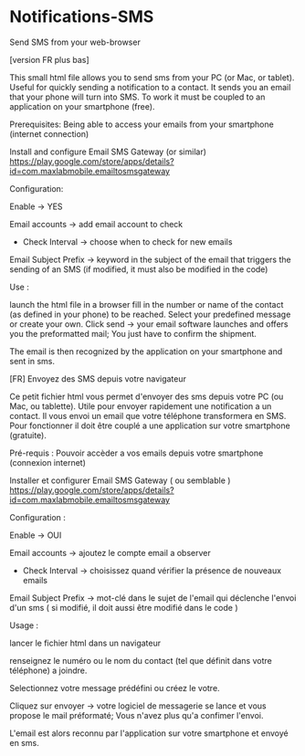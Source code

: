 # Notifications-SMS

Send SMS from your web-browser

[version FR plus bas]

This small html file allows you to send sms from your PC (or Mac, or tablet).
Useful for quickly sending a notification to a contact.
It sends you an email that your phone will turn into SMS.
To work it must be coupled to an application on your smartphone (free).

Prerequisites:
Being able to access your emails from your smartphone (internet connection)

Install and configure Email SMS Gateway (or similar)
https://play.google.com/store/apps/details?id=com.maxlabmobile.emailtosmsgateway

Configuration:

Enable -> YES

Email accounts -> add email account to check
  - Check Interval -> choose when to check for new emails
  
Email Subject Prefix -> keyword in the subject of the email that triggers the sending of an SMS (if modified, it must also be modified in the code)

Use :

launch the html file in a browser
fill in the number or name of the contact (as defined in your phone) to be reached.
Select your predefined message or create your own.
Click send -> your email software launches and offers you the preformatted mail;
You just have to confirm the shipment.

The email is then recognized by the application on your smartphone and sent in sms.

[FR]
Envoyez des SMS depuis votre navigateur

Ce petit fichier html vous permet d'envoyer des sms depuis votre PC (ou Mac, ou tablette).
Utile pour envoyer rapidement une notification a un contact.
Il vous envoi un email que votre téléphone transformera en SMS.
Pour fonctionner il doit être couplé a une application sur votre smartphone (gratuite).

Pré-requis :
Pouvoir accèder a vos emails depuis votre smartphone (connexion internet)

Installer et configurer Email SMS Gateway ( ou semblable )
https://play.google.com/store/apps/details?id=com.maxlabmobile.emailtosmsgateway

Configuration :

Enable -> OUI 

Email accounts -> ajoutez le compte email a observer
  - Check Interval -> choisissez quand vérifier la présence de nouveaux emails
  
Email Subject Prefix -> mot-clé dans le sujet de l'email qui déclenche l'envoi d'un sms ( si modifié, il doit aussi être modifié dans le code )

Usage :

lancer le fichier html dans un navigateur

renseignez le numéro ou le nom du contact (tel que définit dans votre téléphone) a joindre.

Selectionnez votre message prédéfini ou créez le votre.

Cliquez sur envoyer -> votre logiciel de messagerie se lance et vous propose le mail préformaté;
Vous n'avez plus qu'a confimer l'envoi.

L'email est alors reconnu par l'application sur votre smartphone et envoyé en sms.
